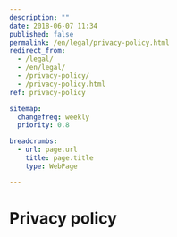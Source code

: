 ```yaml
---
description: ""
date: 2018-06-07 11:34
published: false
permalink: /en/legal/privacy-policy.html
redirect_from:
  - /legal/
  - /en/legal/
  - /privacy-policy/
  - /privacy-policy.html
ref: privacy-policy

sitemap:
  changefreq: weekly
  priority: 0.8

breadcrumbs:
  - url: page.url
    title: page.title
    type: WebPage

---
```


# Privacy policy